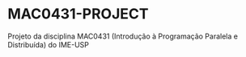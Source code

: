 # MAC0431-PROJECT
Projeto da disciplina MAC0431 (Introdução à Programação Paralela e Distribuída) do IME-USP
